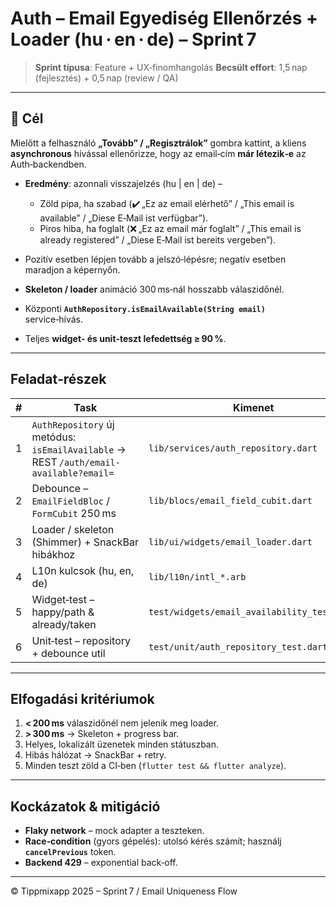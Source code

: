 # Auth – Email Egyediség Ellenőrzés + Loader (hu · en · de) – Sprint 7

> **Sprint típusa**: Feature + UX‑finomhangolás
> **Becsült effort**: 1,5 nap (fejlesztés) + 0,5 nap (review / QA)

---

## 🎯 Cél

Mielőtt a felhasználó **„Tovább” / „Regisztrálok”** gombra kattint, a kliens **asynchronous** hívással ellenőrizze, hogy az email‑cím **már létezik‑e** az Auth‑backendben.

* **Eredmény**: azonnali visszajelzés (hu | en | de) –

  * Zöld pipa, ha szabad (✔️ „Ez az email elérhető” / „This email is available” / „Diese E‑Mail ist verfügbar”).
  * Piros hiba, ha foglalt (❌ „Ez az email már foglalt” / „This email is already registered” / „Diese E‑Mail ist bereits vergeben”).
* Pozitív esetben lépjen tovább a jelszó‑lépésre; negatív esetben maradjon a képernyőn.
* **Skeleton / loader** animáció 300 ms‑nál hosszabb válaszidőnél.
* Központi **`AuthRepository.isEmailAvailable(String email)`** service‑hívás.
* Teljes **widget‑ és unit‑teszt lefedettség ≥ 90 %**.

---

## Feladat‑részek

| # | Task                                                                                  | Kimenet                                     |
| - | ------------------------------------------------------------------------------------- | ------------------------------------------- |
| 1 | `AuthRepository` új metódus: `isEmailAvailable` → REST `/auth/email-available?email=` | `lib/services/auth_repository.dart`         |
| 2 | Debounce – `EmailFieldBloc` / `FormCubit` 250 ms                                      | `lib/blocs/email_field_cubit.dart`          |
| 3 | Loader / skeleton (Shimmer) + SnackBar hibákhoz                                       | `lib/ui/widgets/email_loader.dart`          |
| 4 | L10n kulcsok (hu, en, de)                                                             | `lib/l10n/intl_*.arb`                       |
| 5 | Widget‑test – happy/path & already/taken                                              | `test/widgets/email_availability_test.dart` |
| 6 | Unit‑test – repository + debounce util                                                | `test/unit/auth_repository_test.dart`       |

---

## Elfogadási kritériumok

1. **< 200 ms** válaszidőnél nem jelenik meg loader.
2. **> 300 ms** → Skeleton + progress bar.
3. Helyes, lokalizált üzenetek minden státuszban.
4. Hibás hálózat → SnackBar + retry.
5. Minden teszt zöld a CI‑ben (`flutter test && flutter analyze`).

---

## Kockázatok & mitigáció

* **Flaky network** – mock adapter a teszteken.
* **Race‑condition** (gyors gépelés): utolsó kérés számít; használj **`cancelPrevious`** token.
* **Backend 429** – exponential back‑off.

---

© Tippmixapp 2025 – Sprint 7 / Email Uniqueness Flow
